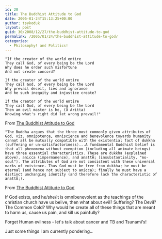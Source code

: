 ```yaml
---
id: 20
title: The Buddhist Attitude to God
date: 2005-01-24T15:13:25+00:00
author: tsykoduk
layout: post
guid: 30/2008/12/27/the-buddhist-attitude-to-god
permalink: /2005/01/24/the-buddhist-attitude-to-god/
categories:
  - Philosophy! and Politics!
---
```


    "If the creator of the world entire
    They call God, of every being be the Lord
	Why does he order such misfortune
	And not create concord? 
    
	If the creator of the world entire
	They call God, of every being be the Lord
	Why prevail deceit, lies and ignorance 
	And he such inequity and injustice create? 
	
	If the creator of the world entire
	They call God, of every being be the Lord 
	Then an evil master is he, (O Aritta) 
	Knowing what's right did let wrong prevail!"


From <a href="http://www.buddhistinformation.com/buddhist_attitude_to_god.htm">The Buddhist Attitude to God</a>


	"The Buddha argues that the three most commonly given attributes of God, viz. omnipotence, omniscience and benevolence towards humanity cannot all be mutually compatible with the existential fact of dukkha (suffering or un-satisfactoriness)...A fundamental Buddhist belief is that all phenomena without exemption (including all animate beings) have three essential characteristics. These are dukkha (explained above), anicca (impermanence), and anattÃ¡ (insubstantiality, "no-soul"). The attributes of God are not consistent with these universal marks of existence. Thus God must be free from dukkha; he must be eternal (and hence not subject to anicca); finally he must have a distinct unchanging identity (and therefore lack the characteristic of anattÃ¡).

From <a href="http://www.buddhistinformation.com/buddhist_attitude_to_god.htm">The Buddhist Attitude to God</a>

If God exists, and he/she/it is omnibenevolent as the teachings of the christian church have us belive, then what about evil? Suffering? The Devil? The Common Cold? Why would he create all of these things that are meant to harm us, cause us pain, and kill us painfully?

Forget Human evilness - let's talk about cancer and TB and Tsunami's!

Just some things I am currently pondering...

</p>